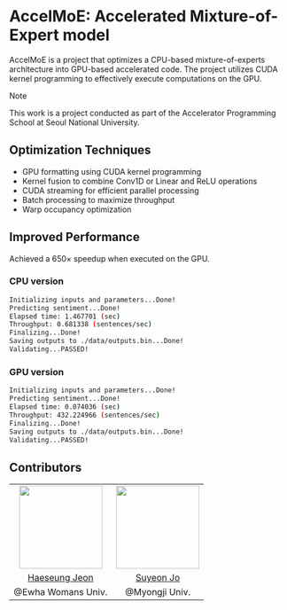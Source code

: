 # AccelMoE: Accelerated Mixture-of-Expert model 
AccelMoE is a project that optimizes a CPU-based mixture-of-experts architecture into GPU-based accelerated code. The project utilizes CUDA kernel programming to effectively execute computations on the GPU.

> [!NOTE]
> This work is a project conducted as part of the Accelerator Programming School at Seoul National University.

## Optimization Techniques
- GPU formatting using CUDA kernel programming
- Kernel fusion to combine Conv1D or Linear and ReLU operations
- CUDA streaming for efficient parallel processing
- Batch processing to maximize throughput
- Warp occupancy optimization

## Improved Performance
Achieved a 650× speedup when executed on the GPU.
### CPU version
```bash
Initializing inputs and parameters...Done!
Predicting sentiment...Done!
Elapsed time: 1.467701 (sec)
Throughput: 0.681338 (sentences/sec)
Finalizing...Done!
Saving outputs to ./data/outputs.bin...Done!
Validating...PASSED!
```

### GPU version
```bash
Initializing inputs and parameters...Done!
Predicting sentiment...Done!
Elapsed time: 0.074036 (sec)
Throughput: 432.224966 (sentences/sec)
Finalizing...Done!
Saving outputs to ./data/outputs.bin...Done!
Validating...PASSED!
```

## Contributors
|       |       |
| :---: | :---: |
|<img src="https://avatars.githubusercontent.com/u/89632139?v=4" style="width: 150px;">|<img src="https://avatars.githubusercontent.com/u/113115154?v=4" style="width: 150px;">|
|[Haeseung Jeon](https://github.com/JeonHaeseung)|[Suyeon Jo](https://github.com/Suyeonnie)|
|@Ewha Womans Univ.|@Myongji Univ.|
